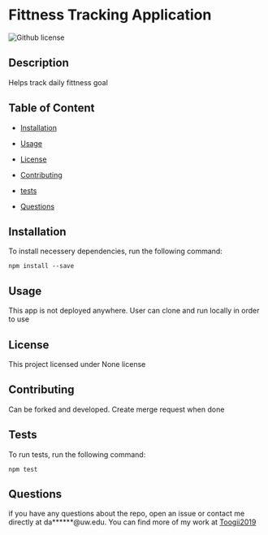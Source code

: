 # Fittness Tracking Application


![Github license](https://img.shields.io/badge/license-None-blue.svg)


## Description

 Helps track daily fittness goal

## Table of Content


* [Installation](#installation)


* [Usage](#usage)


* [License](#license)


* [Contributing](#contributing)


* [tests](#tests)


* [Questions](#questions)


## Installation

 To install necessery dependencies, run the following command:

 ```npm install --save```


## Usage

 This app is not deployed anywhere. User can clone and run locally in order to use


## License

 This project licensed under None license


## Contributing

 Can be forked and developed. Create merge request when done


## Tests

 To run tests, run the following command:

 ```npm test```


## Questions

 if you have any questions about the repo, open an issue or contact me directly at da******@uw.edu. You can find more of my work at [Toogii2019](https://github.com/Toogii2019)